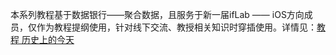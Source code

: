 本系列教程基于数据银行——聚合数据，且服务于新一届ifLab —— iOS方向成员，仅作为教程提纲使用，针对线下交流、教授相关知识时穿插使用。详情见：[教程 历史上的今天](http://www.pjhubs.com/?p=572)
